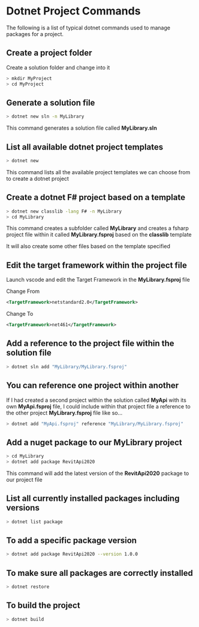 # Dotnet Project Commands

The following is a list of typical dotnet commands used to manage packages for
a project.

## Create a project folder

Create a solution folder and change into it

```sh
> mkdir MyProject
> cd MyProject
```

## Generate a solution file

```sh
> dotnet new sln -n MyLibrary
```
This command generates a solution file called __MyLibrary.sln__

## List all available dotnet project templates

```sh
> dotnet new
```
This command lists all the available project templates we can choose from to create a dotnet project

## Create a dotnet F# project based on a template

```sh
> dotnet new classlib -lang F# -n MyLibrary
> cd MyLibrary
```
This command creates a subfolder called __MyLibrary__ and creates a fsharp project file within it called __MyLibrary.fsproj__ based on the __classlib__ template

It will also create some other files based on the template specified

## Edit the target framework within the project file

Launch vscode and edit the Target Framework in the __MyLibrary.fsproj__ file

Change From
```xml
<TargetFramework>netstandard2.0</TargetFramework>
```
Change To
```xml
<TargetFramework>net461</TargetFramework>
```

## Add a reference to the project file within the solution file
```sh
> dotnet sln add "MyLibrary/MyLibrary.fsproj"
```

## You can reference one project within another 
If I had created a second project within the solution called __MyApi__ with its own __MyApi.fsproj__ file, I could include within that project file a reference to the other project
__MyLibrary.fsproj__ file like so...

```sh
> dotnet add "MyApi.fsproj" reference "MyLibrary/MyLibrary.fsproj"
```

## Add a nuget package to our MyLibrary project
```sh
> cd MyLibrary
> dotnet add package RevitApi2020
```

This command will add the latest version of the __RevitApi2020__ package to our project file

## List all currently installed packages including versions
```sh
> dotnet list package
```

## To add a specific package version
```sh
> dotnet add package RevitApi2020 --version 1.0.0
```

## To make sure all packages are correctly installed
```sh
> dotnet restore
```

## To build the project
```sh
> dotnet build
```
